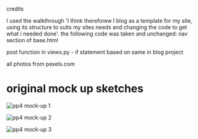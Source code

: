credits

I used the walkthrough 'I think thereforew I blog as a template for my site, using its structure to suits my sites needs and changing the code to get what i needed done'. the following code was taken and unchanged: nav section of base.html

post function in views.py -  if statement based on same in blog project

all photos from pexels.com

# original mock up sketches

![pp4 mock-up 1](https://user-images.githubusercontent.com/55660566/183247008-8d5e8ef4-3c87-4e0c-9b04-ba1f7559842f.jpg)

![pp4 mock-up 2](https://user-images.githubusercontent.com/55660566/183247010-bdfcfa7f-96f7-47a4-a565-80732e67f255.jpg)


![pp4 mock-up 3](https://user-images.githubusercontent.com/55660566/183247012-8bf54cab-6812-4f37-b015-48bf56e569a5.jpg)